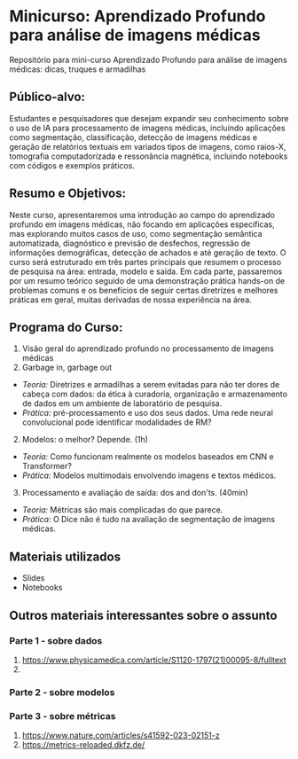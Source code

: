 # Minicurso: Aprendizado Profundo para análise de imagens médicas
Repositório para mini-curso Aprendizado Profundo para análise de imagens médicas: dicas, truques e armadilhas

## Público-alvo: 

Estudantes e pesquisadores que desejam expandir seu conhecimento sobre o uso de IA para processamento de imagens médicas, incluindo aplicações como segmentação, classificação, detecção de imagens médicas e geração de relatórios textuais em variados tipos de imagens, como raios-X, tomografia computadorizada e ressonância magnética, incluindo notebooks com códigos e exemplos práticos.

## Resumo e Objetivos:

Neste curso, apresentaremos uma introdução ao campo do aprendizado profundo em imagens médicas, não focando em aplicações específicas, mas explorando muitos casos de uso, como segmentação semântica automatizada, diagnóstico e previsão de desfechos, regressão de informações demográficas, detecção de achados e até geração de texto. O curso será estruturado em três partes principais que resumem o processo de pesquisa na área: entrada, modelo e saída. Em cada parte, passaremos por um resumo teórico seguido de uma demonstração prática hands-on de problemas comuns e os benefícios de seguir certas diretrizes e melhores práticas em geral, muitas derivadas de nossa experiência na área.

## Programa do Curso:
1. Visão geral do aprendizado profundo no processamento de imagens médicas 
2. Garbage in, garbage out 
  - *Teoria:* Diretrizes e armadilhas a serem evitadas para não ter dores de cabeça com dados: da ética à curadoria, organização e armazenamento de dados em um ambiente de laboratório de pesquisa.
  - *Prática:* pré-processamento e uso dos seus dados. Uma rede neural convolucional pode identificar modalidades de RM?
2. Modelos: o melhor? Depende. (1h)
  - *Teoria:* Como funcionam realmente os modelos baseados em CNN e Transformer?
  - *Prática:* Modelos multimodais envolvendo imagens e textos médicos.
3. Processamento e avaliação de saída: dos and don'ts. (40min)
  - *Teoria:* Métricas são mais complicadas do que parece.
  - *Prática:* O Dice não é tudo na avaliação de segmentação de imagens médicas.

## Materiais utilizados

- Slides
- Notebooks

## Outros materiais interessantes sobre o assunto

### Parte 1 - sobre dados
1. https://www.physicamedica.com/article/S1120-1797(21)00095-8/fulltext
2. 

### Parte 2 - sobre modelos

### Parte 3 - sobre métricas
1. https://www.nature.com/articles/s41592-023-02151-z
2. https://metrics-reloaded.dkfz.de/

